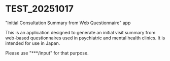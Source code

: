 # TEST_20251017
"Initial Consultation Summary from Web Questionnaire" app

This is an application designed to generate an initial visit summary from web-based questionnaires used in psychiatric and mental health clinics.
It is intended for use in Japan.

Please use "***/input"  for that purpose.
